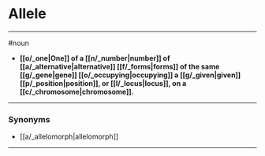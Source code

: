 # Allele
---
#noun
- **[[o/_one|One]] of a [[n/_number|number]] of [[a/_alternative|alternative]] [[f/_forms|forms]] of the same [[g/_gene|gene]] [[o/_occupying|occupying]] a [[g/_given|given]] [[p/_position|position]], or [[l/_locus|locus]], on a [[c/_chromosome|chromosome]].**
---
### Synonyms
- [[a/_allelomorph|allelomorph]]
---
